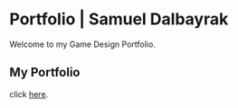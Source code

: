 # Portfolio | Samuel Dalbayrak

 Welcome to my Game Design Portfolio.
 
 ## My Portfolio
 
 click [here]().
